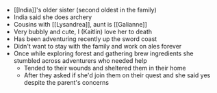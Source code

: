 - [[India]]'s older sister (second oldest in the family)
- India said she does archery
- Cousins with [[Lysandrea]], aunt is [[Galianne]]
- Very bubbly and cute, I (Kaitlin) love her to death
- Has been adventuring recently up the sword coast
- Didn't want to stay with the family and work on ales forever 
- Once while exploring forest and gathering brew ingredients she stumbled across adventurers who needed help
	- Tended to their wounds and sheltered them in their home
	- After they asked if she'd join them on their quest and she said yes despite the parent's concerns